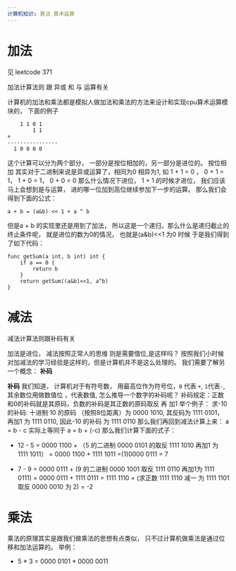```yaml
---
计算机知识: 算法 算术运算
---
```


# 加法
见 leetcode 371

加法计算法则 跟 异或 和 与 运算有关

计算机的加法和乘法都是模拟人做加法和乘法的方法来设计和实现cpu算术运算模块的， 下面的例子

```
	1 1 0 1
		1 1
+
----------------
  1 0 0 0 0 
```
这个计算可以分为两个部分， 一部分是按位相加的，另一部分是进位的。
按位相加 其实对于二进制来说是异或运算了，相同为0 相异为1,  如 1 + 1 = 0 ， 0 + 1 = 1， 1 + 0 = 1， 0 + 0 = 0
那么什么情况下进位， 1 + 1 的时候才进位， 我们应该马上会想到是与运算， 进的哪一位加到高位继续参加下一步的运算。
那么我们会得到下面的公式：

`a + b = (a&b) << 1 + a ^ b`

但是a + b 的实现里还是用到了加法， 所以这是一个递归，那么什么是递归截止的终止条件呢， 就是进位的数为0的情况， 也就是(a&b)<<1 为0 时候
于是我们得到了如下代码：
```
func getSum(a int, b int) int {
    if a == 0 {
        return b
    }
    return getSum((a&b)<<1, a^b)
}
```

# 减法

减法计算法则跟补码有关

加法是进位， 减法按照正常人的思维 则是需要借位,是这样吗？
按照我们小时候对加减法的学习经验是这样的，但是计算机并不是这么处理的。 我们需要了解另一个概念： **补码**

**补码**
我们知道， 计算机对于有符号数， 用最高位作为符号位，`0` 代表 `+`, `1`代表`-`, 其余数位用做数值位 ，代表数值, 怎么推导一个数字的补码呢？
补码规定：正数和0的补码就是其原码，负数的补码是其正数的原码取反 再 加1
举个例子： 求-10 的补码:
十进制 10 的原码 （按照8位距离）为 0000 1010, 其反码为 1111 0101，再加1 为 1111 0110, 因此-10 的补码 为 1111 0110
那么我们再回到减法计算上来：
a = b - c
实际上等同于
a = b + (-c)
那么我们计算下面的式子：
* 12 - 5
= 0000 1100 + （5 的二进制 0000 0101 的取反 1111 1010 再加1 为 1111 1011）
= 0000 1100 + 1111 1011
=(1)0000 0111
= 7

* 7 - 9
= 0000 0111 + (9 的二进制 0000 1001 取反 1111 0110 再加1为 1111 0111)
= 0000 0111 + 1111 0111
= 1111 1110
= (求正数 1111 1110 减一 为 1111 1101 取反 0000 0010 为 2)
= -2

# 乘法
乘法的原理其实是跟我们做乘法的思想有点类似， 只不过计算机做乘法是通过位移和加法运算的。
举例：
* 5 \* 3
= 0000 0101 \* 0000 0011





























